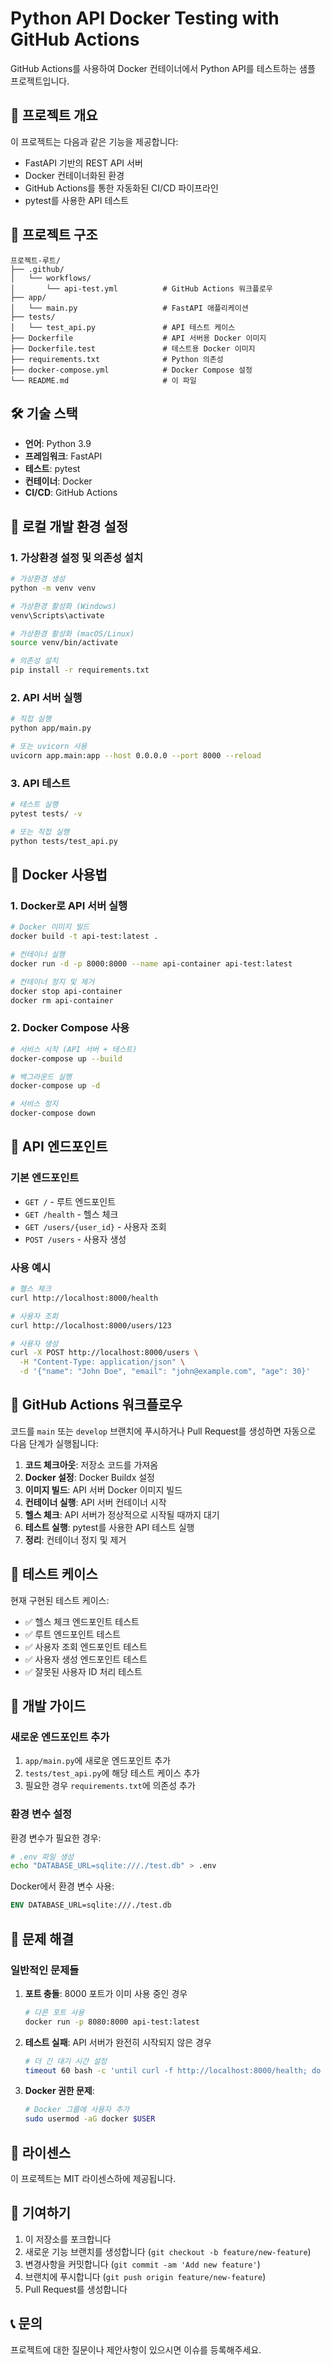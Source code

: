 # Python API Docker Testing with GitHub Actions

GitHub Actions를 사용하여 Docker 컨테이너에서 Python API를 테스트하는 샘플 프로젝트입니다.

## 🚀 프로젝트 개요

이 프로젝트는 다음과 같은 기능을 제공합니다:
- FastAPI 기반의 REST API 서버
- Docker 컨테이너화된 환경
- GitHub Actions를 통한 자동화된 CI/CD 파이프라인
- pytest를 사용한 API 테스트

## 📁 프로젝트 구조

```
프로젝트-루트/
├── .github/
│   └── workflows/
│       └── api-test.yml          # GitHub Actions 워크플로우
├── app/
│   └── main.py                   # FastAPI 애플리케이션
├── tests/
│   └── test_api.py               # API 테스트 케이스
├── Dockerfile                    # API 서버용 Docker 이미지
├── Dockerfile.test               # 테스트용 Docker 이미지
├── requirements.txt              # Python 의존성
├── docker-compose.yml            # Docker Compose 설정
└── README.md                     # 이 파일
```

## 🛠️ 기술 스택

- **언어**: Python 3.9
- **프레임워크**: FastAPI
- **테스트**: pytest
- **컨테이너**: Docker
- **CI/CD**: GitHub Actions

## 🔧 로컬 개발 환경 설정

### 1. 가상환경 설정 및 의존성 설치

```bash
# 가상환경 생성
python -m venv venv

# 가상환경 활성화 (Windows)
venv\Scripts\activate

# 가상환경 활성화 (macOS/Linux)
source venv/bin/activate

# 의존성 설치
pip install -r requirements.txt
```

### 2. API 서버 실행

```bash
# 직접 실행
python app/main.py

# 또는 uvicorn 사용
uvicorn app.main:app --host 0.0.0.0 --port 8000 --reload
```

### 3. API 테스트

```bash
# 테스트 실행
pytest tests/ -v

# 또는 직접 실행
python tests/test_api.py
```

## 🐳 Docker 사용법

### 1. Docker로 API 서버 실행

```bash
# Docker 이미지 빌드
docker build -t api-test:latest .

# 컨테이너 실행
docker run -d -p 8000:8000 --name api-container api-test:latest

# 컨테이너 정지 및 제거
docker stop api-container
docker rm api-container
```

### 2. Docker Compose 사용

```bash
# 서비스 시작 (API 서버 + 테스트)
docker-compose up --build

# 백그라운드 실행
docker-compose up -d

# 서비스 정지
docker-compose down
```

## 🧪 API 엔드포인트

### 기본 엔드포인트

- `GET /` - 루트 엔드포인트
- `GET /health` - 헬스 체크
- `GET /users/{user_id}` - 사용자 조회
- `POST /users` - 사용자 생성

### 사용 예시

```bash
# 헬스 체크
curl http://localhost:8000/health

# 사용자 조회
curl http://localhost:8000/users/123

# 사용자 생성
curl -X POST http://localhost:8000/users \
  -H "Content-Type: application/json" \
  -d '{"name": "John Doe", "email": "john@example.com", "age": 30}'
```

## 🔄 GitHub Actions 워크플로우

코드를 `main` 또는 `develop` 브랜치에 푸시하거나 Pull Request를 생성하면 자동으로 다음 단계가 실행됩니다:

1. **코드 체크아웃**: 저장소 코드를 가져옴
2. **Docker 설정**: Docker Buildx 설정
3. **이미지 빌드**: API 서버 Docker 이미지 빌드
4. **컨테이너 실행**: API 서버 컨테이너 시작
5. **헬스 체크**: API 서버가 정상적으로 시작될 때까지 대기
6. **테스트 실행**: pytest를 사용한 API 테스트 실행
7. **정리**: 컨테이너 정지 및 제거

## 🧪 테스트 케이스

현재 구현된 테스트 케이스:

- ✅ 헬스 체크 엔드포인트 테스트
- ✅ 루트 엔드포인트 테스트
- ✅ 사용자 조회 엔드포인트 테스트
- ✅ 사용자 생성 엔드포인트 테스트
- ✅ 잘못된 사용자 ID 처리 테스트

## 📝 개발 가이드

### 새로운 엔드포인트 추가

1. `app/main.py`에 새로운 엔드포인트 추가
2. `tests/test_api.py`에 해당 테스트 케이스 추가
3. 필요한 경우 `requirements.txt`에 의존성 추가

### 환경 변수 설정

환경 변수가 필요한 경우:

```bash
# .env 파일 생성
echo "DATABASE_URL=sqlite:///./test.db" > .env
```

Docker에서 환경 변수 사용:

```dockerfile
ENV DATABASE_URL=sqlite:///./test.db
```

## 🚨 문제 해결

### 일반적인 문제들

1. **포트 충돌**: 8000 포트가 이미 사용 중인 경우
   ```bash
   # 다른 포트 사용
   docker run -p 8080:8000 api-test:latest
   ```

2. **테스트 실패**: API 서버가 완전히 시작되지 않은 경우
   ```bash
   # 더 긴 대기 시간 설정
   timeout 60 bash -c 'until curl -f http://localhost:8000/health; do sleep 2; done'
   ```

3. **Docker 권한 문제**: 
   ```bash
   # Docker 그룹에 사용자 추가
   sudo usermod -aG docker $USER
   ```

## 📄 라이센스

이 프로젝트는 MIT 라이센스하에 제공됩니다.

## 🤝 기여하기

1. 이 저장소를 포크합니다
2. 새로운 기능 브랜치를 생성합니다 (`git checkout -b feature/new-feature`)
3. 변경사항을 커밋합니다 (`git commit -am 'Add new feature'`)
4. 브랜치에 푸시합니다 (`git push origin feature/new-feature`)
5. Pull Request를 생성합니다

## 📞 문의

프로젝트에 대한 질문이나 제안사항이 있으시면 이슈를 등록해주세요.
